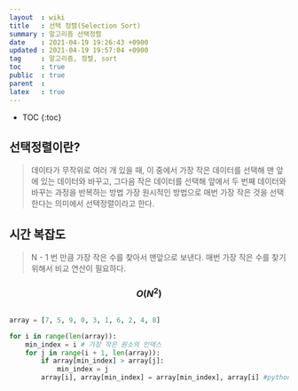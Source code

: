 ```yaml
---
layout  : wiki
title   : 선택 정렬(Selection Sort)
summary : 알고리즘 선택정렬
date    : 2021-04-19 19:26:43 +0900
updated : 2021-04-19 19:57:04 +0900
tag     : 알고리즘, 정렬, sort
toc     : true
public  : true
parent  : 
latex   : true 
---
```

* TOC
{:toc}

## 선택정렬이란?
> 데이타가 무작위로 여러 개 있을 때, 이 중에서 가장 작은 데이터를 선택해 맨 앞에 있는 데이터와 바꾸고, 그다음 작은 데이터를 선택해 앞에서 두 번째 데이터와 바꾸는 과정을 반복하는 방법 가장 원시적인 방법으로 매번 가장 작은 것을 선택한다는 의미에서 선택정렬이라고 한다.


## 시간 복잡도 
> N - 1 번 만큼 가장 작은 수를 찾아서 맨앞으로 보낸다.
매번 가장 작은 수를 찾기 위해서 비교 연산이 필요하다.

### $$ O(N^2) $$

```python

array = [7, 5, 9, 0, 3, 1, 6, 2, 4, 8]

for i in range(len(array)):
    min_index = i # 가장 작은 원소의 인덱스
    for j in range(i + 1, len(array)):
        if array[min_index] > array[j]:
            min_index = j
        array[i], array[min_index] = array[min_index], array[i] #python 식 스와프 

```
